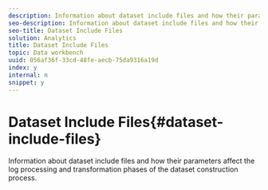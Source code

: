 ```yaml
---
description: Information about dataset include files and how their parameters affect the log processing and transformation phases of the dataset construction process.
seo-description: Information about dataset include files and how their parameters affect the log processing and transformation phases of the dataset construction process.
seo-title: Dataset Include Files
solution: Analytics
title: Dataset Include Files
topic: Data workbench
uuid: 056af36f-33cd-48fe-aecb-75da9316a19d
index: y
internal: n
snippet: y
---
```


# Dataset Include Files{#dataset-include-files}

Information about dataset include files and how their parameters affect the log processing and transformation phases of the dataset construction process.

